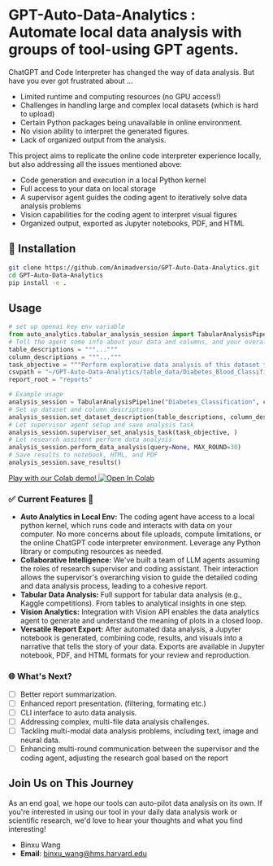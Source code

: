 # GPT-Auto-Data-Analytics : Automate local data analysis with groups of tool-using GPT agents. 

ChatGPT and Code Interpreter has changed the way of data analysis. 
But have you ever got frustrated about ...
* Limited runtime and computing resources (no GPU access!)
* Challenges in handling large and complex local datasets (which is hard to upload)
* Certain Python packages being unavailable in online environment.
* No vision ability to interpret the generated figures.
* Lack of organized output from the analysis. 

This project aims to replicate the online code interpreter experience locally, but also addressing all the issues mentioned above:
* Code generation and execution in a local Python kernel
* Full access to your data on local storage
* A supervisor agent guides the coding agent to iteratively solve data analysis problems
* Vision capabilities for the coding agent to interpret visual figures
* Organized output, exported as Jupyter notebooks, PDF, and HTML

<!-- A data analysis project is usually motivated by a high level question and then break it down into  -->

<!-- ## 🚀 Current Project Status: Transforming Data Analysis

Here's a glimpse of the magic happening behind the scenes: -->

## 🚀 Installation
```bash
git clone https://github.com/Animadversio/GPT-Auto-Data-Analytics.git
cd GPT-Auto-Data-Analytics
pip install -e .
```
## Usage 

```python
# set up openai key env variable
from auto_analytics.tabular_analysis_session import TabularAnalysisPipeline
# Tell the agent some info about your data and columns, and your overall objective.
table_descriptions = """..."""
column_descriptions = """..."""
task_objective = """Perform explorative data analysis of this dataset to uncover relationships among different variables."""
csvpath = "~/GPT-Auto-Data-Analytics/table_data/Diabetes_Blood_Classification.csv"
report_root = "reports"

# Example usage
analysis_session = TabularAnalysisPipeline("Diabetes_Classification", csvpath, report_root=report_root)
# Set up dataset and column descriptions
analysis_session.set_dataset_description(table_descriptions, column_descriptions)
# Let supervisor agent setup and save analysis task
analysis_session.supervisor_set_analysis_task(task_objective, ) 
# Let research assitent perform data analysis
analysis_session.perform_data_analysis(query=None, MAX_ROUND=30)
# Save results to notebook, HTML, and PDF
analysis_session.save_results()
```

[Play with our Colab demo! ![Open In Colab](https://colab.research.google.com/assets/colab-badge.svg)](https://colab.research.google.com/drive/17DnAiE6EdAtLfX7xjdxvMEV5HUtBKTq6?usp=sharing)

### ✅ Current Features 🌟

- **Auto Analytics in Local Env:** The coding agent have access to a local python kernel, which runs code and interacts with data on your computer. No more concerns about file uploads, compute limitations, or the online ChatGPT code interpreter environment. Leverage any Python library or computing resources as needed.
- **Collaborative Intelligence:** We've built a team of LLM agents assuming the roles of research supervisor and coding assistant. Their interaction allows the supervisor's overarching vision to guide the detailed coding and data analysis process, leading to a cohesive report.
- **Tabular Data Analysis:** Full support for tabular data analysis (e.g., Kaggle competitions). From tables to analytical insights in one step.
- **Vision Analytics:** Integration with Vision API enables the data analytics agent to generate and understand the meaning of plots in a closed loop.
- **Versatile Report Export:** After automated data analysis, a Jupyter notebook is generated, combining code, results, and visuals into a narrative that tells the story of your data. Exports are available in Jupyter notebook, PDF, and HTML formats for your review and reproduction.

### 🌐 What's Next?
- [ ] Better report summarization.
- [ ] Enhanced report presentation. (filtering, formating etc.)
- [ ] CLI interface to auto data analysis. 
- [ ] Addressing complex, multi-file data analysis challenges.
- [ ] Tackling multi-modal data analysis problems, including text, image and neural data.
- [ ] Enhancing multi-round communication between the supervisor and the coding agent, adjusting the research goal based on the report

## Join Us on This Journey
As an end goal, we hope our tools can auto-pilot data analysis on its own. 
If you're interested in using our tool in your daily data analysis work or scientific research, we'd love to hear your thoughts and what you find interesting!

* Binxu Wang 
* **Email**: binxu_wang@hms.harvard.edu



